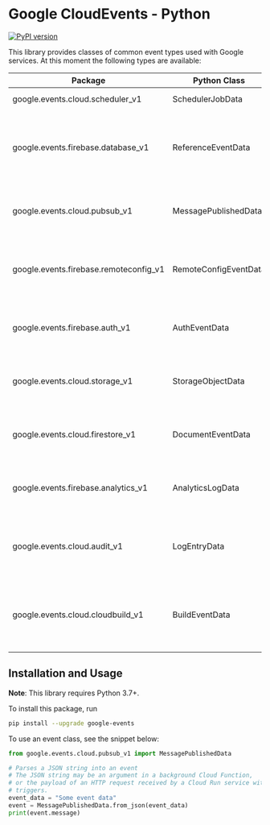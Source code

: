 # Google CloudEvents - Python

[![PyPI version](https://badge.fury.io/py/google-events.svg)](https://badge.fury.io/py/google-events)

This library provides classes of common event types used with Google services.
At this moment the following types are available:

| Package | Python Class | Description |
| ------------- | ------------- | ------------- |
| google.events.cloud.scheduler_v1 | SchedulerJobData | Scheduler job data. |
| google.events.firebase.database_v1 | ReferenceEventData | The data within all Firebase Real Time Database reference events. |
| google.events.cloud.pubsub_v1 | MessagePublishedData | The event data when a message is published to a topic. |
| google.events.firebase.remoteconfig_v1 | RemoteConfigEventData | The data within all Firebase Remote Config events. |
| google.events.firebase.auth_v1 | AuthEventData | The data within all Firebase Auth events. |
| google.events.cloud.storage_v1 | StorageObjectData | An object within Google Cloud Storage. |
| google.events.cloud.firestore_v1 | DocumentEventData | The data within all Firestore document events. |
| google.events.firebase.analytics_v1 | AnalyticsLogData | The data within Firebase Analytics log events. |
| google.events.cloud.audit_v1 | LogEntryData | The data within all Cloud Audit Logs log entry events. |
| google.events.cloud.cloudbuild_v1 | BuildEventData | Build event data for Google Cloud Platform API operations. |

## Installation and Usage

**Note**: This library requires Python 3.7+.

To install this package, run

```sh
pip install --upgrade google-events
```

To use an event class, see the snippet below:

```python
from google.events.cloud.pubsub_v1 import MessagePublishedData

# Parses a JSON string into an event
# The JSON string may be an argument in a background Cloud Function,
# or the payload of an HTTP request received by a Cloud Run service with event
# triggers.
event_data = "Some event data"
event = MessagePublishedData.from_json(event_data)
print(event.message)
```
